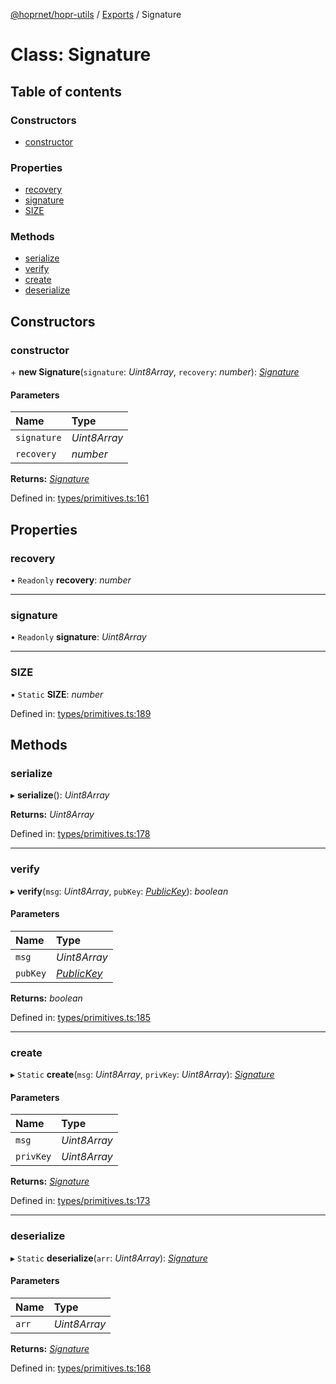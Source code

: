 [@hoprnet/hopr-utils](../README.md) / [Exports](../modules.md) / Signature

# Class: Signature

## Table of contents

### Constructors

- [constructor](signature.md#constructor)

### Properties

- [recovery](signature.md#recovery)
- [signature](signature.md#signature)
- [SIZE](signature.md#size)

### Methods

- [serialize](signature.md#serialize)
- [verify](signature.md#verify)
- [create](signature.md#create)
- [deserialize](signature.md#deserialize)

## Constructors

### constructor

\+ **new Signature**(`signature`: *Uint8Array*, `recovery`: *number*): [*Signature*](signature.md)

#### Parameters

| Name | Type |
| :------ | :------ |
| `signature` | *Uint8Array* |
| `recovery` | *number* |

**Returns:** [*Signature*](signature.md)

Defined in: [types/primitives.ts:161](https://github.com/hoprnet/hoprnet/blob/master/packages/utils/src/types/primitives.ts#L161)

## Properties

### recovery

• `Readonly` **recovery**: *number*

___

### signature

• `Readonly` **signature**: *Uint8Array*

___

### SIZE

▪ `Static` **SIZE**: *number*

Defined in: [types/primitives.ts:189](https://github.com/hoprnet/hoprnet/blob/master/packages/utils/src/types/primitives.ts#L189)

## Methods

### serialize

▸ **serialize**(): *Uint8Array*

**Returns:** *Uint8Array*

Defined in: [types/primitives.ts:178](https://github.com/hoprnet/hoprnet/blob/master/packages/utils/src/types/primitives.ts#L178)

___

### verify

▸ **verify**(`msg`: *Uint8Array*, `pubKey`: [*PublicKey*](publickey.md)): *boolean*

#### Parameters

| Name | Type |
| :------ | :------ |
| `msg` | *Uint8Array* |
| `pubKey` | [*PublicKey*](publickey.md) |

**Returns:** *boolean*

Defined in: [types/primitives.ts:185](https://github.com/hoprnet/hoprnet/blob/master/packages/utils/src/types/primitives.ts#L185)

___

### create

▸ `Static` **create**(`msg`: *Uint8Array*, `privKey`: *Uint8Array*): [*Signature*](signature.md)

#### Parameters

| Name | Type |
| :------ | :------ |
| `msg` | *Uint8Array* |
| `privKey` | *Uint8Array* |

**Returns:** [*Signature*](signature.md)

Defined in: [types/primitives.ts:173](https://github.com/hoprnet/hoprnet/blob/master/packages/utils/src/types/primitives.ts#L173)

___

### deserialize

▸ `Static` **deserialize**(`arr`: *Uint8Array*): [*Signature*](signature.md)

#### Parameters

| Name | Type |
| :------ | :------ |
| `arr` | *Uint8Array* |

**Returns:** [*Signature*](signature.md)

Defined in: [types/primitives.ts:168](https://github.com/hoprnet/hoprnet/blob/master/packages/utils/src/types/primitives.ts#L168)
